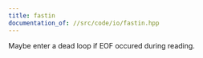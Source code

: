 ```yaml
---
title: fastin
documentation_of: //src/code/io/fastin.hpp
---
```


Maybe enter a dead loop if EOF occured during reading.

